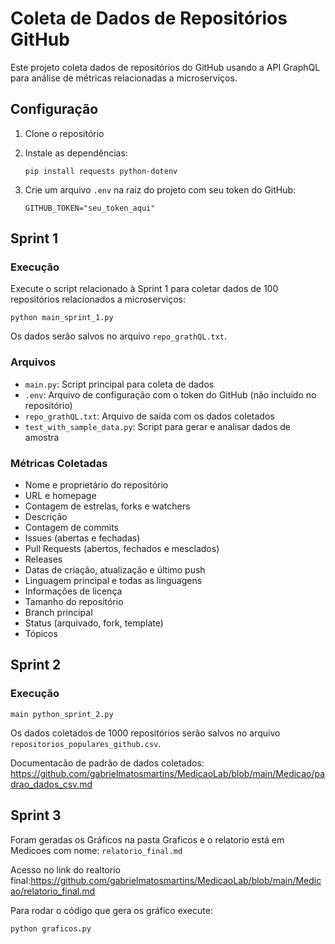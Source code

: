 # Coleta de Dados de Repositórios GitHub

Este projeto coleta dados de repositórios do GitHub usando a API GraphQL para análise de métricas relacionadas a microserviços.

## Configuração

1. Clone o repositório
2. Instale as dependências:

   ```
   pip install requests python-dotenv
   ```

3. Crie um arquivo `.env` na raiz do projeto com seu token do GitHub:

   ```
   GITHUB_TOKEN="seu_token_aqui"
   ```
   

## Sprint 1


### Execução

Execute o script relacionado à Sprint 1 para coletar dados de 100 repositórios relacionados a microserviços:

```
python main_sprint_1.py
```

Os dados serão salvos no arquivo `repo_grathQL.txt`.

### Arquivos

- `main.py`: Script principal para coleta de dados
- `.env`: Arquivo de configuração com o token do GitHub (não incluído no repositório)
- `repo_grathQL.txt`: Arquivo de saída com os dados coletados
- `test_with_sample_data.py`: Script para gerar e analisar dados de amostra

### Métricas Coletadas

- Nome e proprietário do repositório
- URL e homepage
- Contagem de estrelas, forks e watchers
- Descrição
- Contagem de commits
- Issues (abertas e fechadas)
- Pull Requests (abertos, fechados e mesclados)
- Releases
- Datas de criação, atualização e último push
- Linguagem principal e todas as linguagens
- Informações de licença
- Tamanho do repositório
- Branch principal
- Status (arquivado, fork, template)
- Tópicos


## Sprint 2

### Execução
```
main python_sprint_2.py
```

Os dados coletados de 1000 repositórios serão salvos no arquivo `repositorios_populares_github.csv`.

Documentacão de padrão de dados coletados: https://github.com/gabrielmatosmartins/MedicaoLab/blob/main/Medicao/padrao_dados_csv.md

## Sprint 3

Foram geradas os Gráficos na pasta Graficos e o relatorio está em Medicoes com nome: `relatorio_final.md`

Acesso no link do realtorio final:https://github.com/gabrielmatosmartins/MedicaoLab/blob/main/Medicao/relatorio_final.md

Para rodar o código que gera os gráfico execute:

```
python graficos.py
```

